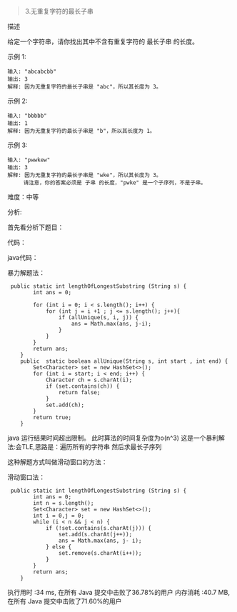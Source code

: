 >  3.无重复字符的最长子串

描述

给定一个字符串，请你找出其中不含有重复字符的 最长子串 的长度。

示例 1:
```
输入: "abcabcbb"
输出: 3 
解释: 因为无重复字符的最长子串是 "abc"，所以其长度为 3。
```
示例 2:
```
输入: "bbbbb"
输出: 1
解释: 因为无重复字符的最长子串是 "b"，所以其长度为 1。
```
示例 3:
```
输入: "pwwkew"
输出: 3
解释: 因为无重复字符的最长子串是 "wke"，所以其长度为 3。
     请注意，你的答案必须是 子串 的长度，"pwke" 是一个子序列，不是子串。
```



难度：中等

分析:

首先看分析下题目：


代码：

java代码：

暴力解题法：

```
 public static int lengthOfLongestSubstring (String s) {
        int ans = 0;

        for (int i = 0; i < s.length(); i++) {
            for (int j = i +1 ; j <= s.length(); j++){
                if (allUnique(s, i, j)) {
                    ans = Math.max(ans, j-i);
                }
            }
        }
        return ans;
    }
    public  static boolean allUnique(String s, int start , int end) {
        Set<Character> set = new HashSet<>();
        for (int i = start; i < end; i++) {
            Character ch = s.charAt(i);
            if (set.contains(ch)) {
                return false;
            }
            set.add(ch);
        }
        return true;
    }
```
java 运行结果时间超出限制。
此时算法的时间复杂度为o(n^3) 
这是一个暴利解法:会TLE,思路是：遍历所有的字符串
然后求最长子序列

这种解题方式叫做滑动窗口的方法：

滑动窗口法：

```
 public static int lengthOfLongestSubstring (String s) {
        int ans = 0;
        int n = s.length();
        Set<Character> set = new HashSet<>();
        int i = 0,j = 0;
        while (i < n && j < n) {
            if (!set.contains(s.charAt(j))) {
                set.add(s.charAt(j++));
                ans = Math.max(ans, j- i);
            } else {
                set.remove(s.charAt(i++));
            }
        }
        return ans;
    }
```
执行用时 :34 ms, 在所有 Java 提交中击败了36.78%的用户
内存消耗 :40.7 MB, 在所有 Java 提交中击败了71.60%的用户












